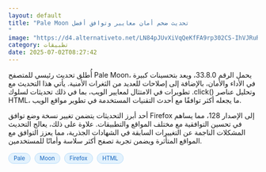 ```yaml
---
layout: default
title: "Pale Moon تحديث ضخم أمان معايير وتوافق أفضل
"
image: "https://d4.alternativeto.net/LN84pJUvXiVqQeKfFA9rp302CS-IhVJRuRmth6ISevc/rs:fill:1520:760:0/g:ce:0:0/YWJzOi8vZGlzdC9jb250ZW50LzE3NTE0NDQ4NjIyMjcucG5n.png"
category: تطبيقات
date: 2025-07-02T08:27:42
---
```


أُطلق تحديث رئيسي للمتصفح Pale Moon، يحمل الرقم 33.8.0، ويعد بتحسينات كبيرة في الأداء والأمان، بالإضافة إلى إصلاحات للعديد من الثغرات الأمنية. يأتي هذا التحديث مع تطويرات في الامتثال لمعايير الويب، بما في ذلك تحديثات لسلوك .click() وتحليل عناصر HTML، ما يجعله أكثر توافقًا مع أحدث التقنيات المستخدمة في تطوير مواقع الويب.

أحد أبرز التحديثات يتضمن تغيير نسخة وضع توافق Firefox إلى الإصدار 128، مما يساهم في تحسين التوافقية مع مختلف المواقع والتطبيقات. علاوة على ذلك، يعالج التحديث المشكلات الناجمة عن التغييرات السابقة في الشهادات الجذرية، مما يعزز التوافق مع المواقع المتأثرة ويضمن تجربة تصفح أكثر سلاسة وأمانًا للمستخدمين.

<div style="margin-top:2px; margin-bottom:2px;"><a href="https://bidjadraft.github.io/?query=Pale" style="background:#e3f2fd; color:#1565c0; font-size:80%; border-radius:12px; padding:3px 10px; margin:2px 4px 2px 0; display:inline-block; border:1px solid #bbdefb; text-decoration:none;">Pale</a> <a href="https://bidjadraft.github.io/?query=Moon" style="background:#e3f2fd; color:#1565c0; font-size:80%; border-radius:12px; padding:3px 10px; margin:2px 4px 2px 0; display:inline-block; border:1px solid #bbdefb; text-decoration:none;">Moon</a> <a href="https://bidjadraft.github.io/?query=Firefox" style="background:#e3f2fd; color:#1565c0; font-size:80%; border-radius:12px; padding:3px 10px; margin:2px 4px 2px 0; display:inline-block; border:1px solid #bbdefb; text-decoration:none;">Firefox</a> <a href="https://bidjadraft.github.io/?query=HTML" style="background:#e3f2fd; color:#1565c0; font-size:80%; border-radius:12px; padding:3px 10px; margin:2px 4px 2px 0; display:inline-block; border:1px solid #bbdefb; text-decoration:none;">HTML</a></div><br><br>
